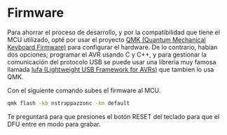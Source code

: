 # Firmware

Para ahorrar el proceso de desarrollo, y por la compatibilidad que tiene el MCU utilizado, opté por usar el proyecto [QMK (Quantum Mechanical Keyboard Firmware)](https://github.com/qmk/qmk_firmware/) para configurar el hardware. De lo contrario, habían dos opciones; programar el AVR usando C y C++, y para gestionar la comunicación del protocolo USB se puede usar una librería muy famosa llamada [lufa (Lightweight USB Framework for AVRs)](https://github.com/abcminiuser/lufa) que tambien lo usa QMK.

Con el siguiente comando subes el firmware al MCU.

```bash
qmk flash -kb nstrappazzonc -km default
```

Te preguntará para que presiones el botón RESET del teclado para que el DFU entre en modo para grabar.
